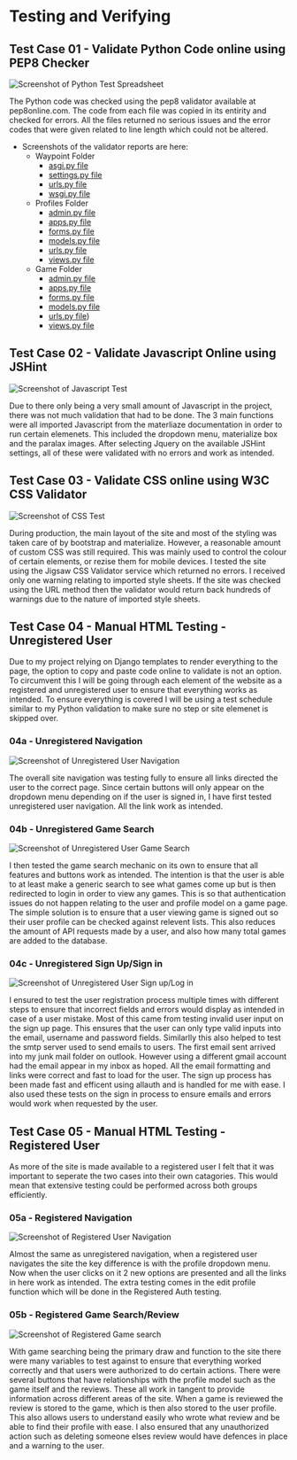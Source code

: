 # Testing and Verifying 

## Test Case 01 - Validate Python Code online using PEP8 Checker

![Screenshot of Python Test Spreadsheet](assets/screenshots/testing/python-validator.PNG "Python Validation")

The Python code was checked using the pep8 validator available at pep8online.com. The code from each file was copied in its entirity and checked for errors. All the files returned no serious issues and the error codes that were given related to line length which could not be altered.

* Screenshots of the validator reports are here:
    * Waypoint Folder
        * [asgi.py file](/assets/screenshots/testing/waypoint-asgi.PNG) 
        * [settings.py file](/assets/screenshots/testing/waypoint-settings.PNG) 
        * [urls.py file](/assets/screenshots/testing/waypoint-urls.PNG) 
        * [wsgi.py file](/assets/screenshots/testing/waypoint-wsgi.PNG)
    * Profiles Folder 
        * [admin.py file](/assets/screenshots/testing/profiles-admin.PNG)
        * [apps.py file](/assets/screenshots/testing/profiles-apps.PNG) 
        * [forms.py file](/assets/screenshots/testing/profiles-forms.PNG) 
        * [models.py file](/assets/screenshots/testing/profiles-models.PNG) 
        * [urls.py file](/assets/screenshots/testing/profiles-urls.PNG) 
        * [views.py file](/assets/screenshots/testing/profiles-views.PNG)
    * Game Folder 
        * [admin.py file](/assets/screenshots/testing/game-admin.PNG) 
        * [apps.py file](/assets/screenshots/testing/game-apps.PNG) 
        * [forms.py file](/assets/screenshots/testing/game-forms.PNG)
        * [models.py file](/assets/screenshots/testing/game-models.PNG)
        * [urls.py file](/assets/screenshots/testing/game-urls.PNG))
        * [views.py file](/assets/screenshots/testing/game-views.PNG)


## Test Case 02 - Validate Javascript Online using JSHint

![Screenshot of Javascript Test](assets/screenshots/testing/js-testing.PNG "JS Validation")

Due to there only being a very small amount of Javascript in the project, there was not much validation that had to be done. The 3 main functions were all imported Javascript from the materliaze documentation in order to run certain elemenets. This included the dropdown menu, materialize box and the paralax images. After selecting Jquery on the available JSHint settings, all of these were validated with no errors and work as intended.

## Test Case 03 - Validate CSS online using W3C CSS Validator

![Screenshot of CSS Test](assets/screenshots/testing/css-validator.PNG "CSS Validation")

During production, the main layout of the site and most of the styling was taken care of by bootstrap and materialize. However, a reasonable amount of custom CSS was still required. This was mainly used to control the colour of certain elements, or rezise them for mobile devices. I tested the site using the Jigsaw CSS Validator service which returned no errors. I received only one warning relating to imported style sheets. If the site was checked using the URL method then the validator would return back hundreds of warnings due to the nature  of imported style sheets.

## Test Case 04 - Manual HTML Testing - Unregistered User

Due to my project relying on Django templates to render everything to the page, the option to copy and paste code online to validate is not an option. To circumvent this I will be going through each element of the website as a registered and unregistered user to ensure that everything works as intended. To ensure everything is covered I will be using a test schedule similar to my Python validation to make sure no step or site elemenet is skipped over.

### 04a - Unregistered Navigation

![Screenshot of Unregistered User Navigation](assets/screenshots/testing/04a-testing.PNG "HTML Validation")

The overall site navigation was testing fully to ensure all links directed the user to the correct page. Since certain buttons will only appear on the dropdown menu depending on if the user is signed in, I have first tested unregistered user navigation. All the link work as intended.

### 04b - Unregistered Game Search

![Screenshot of Unregistered User Game Search](assets/screenshots/testing/04b-testing.PNG "HTML Validation")

I then tested the game search mechanic on its own to ensure that all features and buttons work as intended. The intention is that the user is able to at least make a generic search to see what games come up but is then redirected to login in order to view any games. This is so that authentication issues do not happen relating to the user and profile model on a game page. The simple solution is to ensure that a user viewing game is signed out so their user profile can be checked against relevent lists. This also reduces the amount of API requests made by a user, and also how many total games are added to the database.

### 04c - Unregistered Sign Up/Sign in

![Screenshot of Unregistered User Sign up/Log in](assets/screenshots/testing/04c-testing.PNG "HTML Validation")

I ensured to test the user registration process multiple times with different steps to ensure that incorrect fields and errors would display as intended in case of a user mistake. Most of this came from testing invalid user input on the sign up page. This ensures that the user can only type valid inputs into the email, username and password fields. Similarlly this also helped to test the smtp server used to send emails to users. The first email sent arrived into my junk mail folder on outlook. However using a different gmail account had the email appear in my inbox as hoped. All the email formatting and links were correct and fast to load for the user. The sign up process has been made fast and efficent using allauth and is handled for me with ease. I also used these tests on the sign in process to ensure emails and errors would work when requested by the user.

## Test Case 05 - Manual HTML Testing - Registered User

As more of the site is made available to a registered user I felt that it was important to seperate the two cases into their own catagories. This would mean that extensive testing could be performed across both groups efficiently. 

### 05a - Registered Navigation

![Screenshot of Registered User Navigation](assets/screenshots/testing/05a-testing.PNG "HTML Validation")

Almost the same as unregistered navigation, when a registered user navigates the site the key difference is with the profile dropdown menu. Now when the user clicks on it 2 new options are presented and all the links in here work as intended. The extra testing comes in the edit profile function which will be done in the Registered Auth testing.

### 05b - Registered Game Search/Review

![Screenshot of Registered Game search](assets/screenshots/testing/05b-testing.PNG "HTML Validation")

With game searching being the primary draw and function to the site there were many variables to test against to ensure that everything worked correctly and that users were authorized to do certain actions. There were several buttons that have relationships with the profile model such as the game itself and the reviews. These all work in tangent to provide information across different areas of the site. When a game is reviewed the review is stored to the game, which is then also stored to the user profile. This also allows users to understand easily who wrote what review and be able to find their profile with ease. I also ensured that any unauthorized action such as deleting someone elses review would have defences in place and a warning to the user.